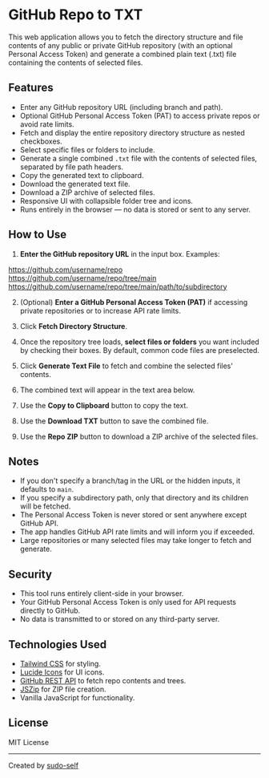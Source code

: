 # GitHub Repo to TXT

This web application allows you to fetch the directory structure and file contents of any public or private GitHub repository (with an optional Personal Access Token) and generate a combined plain text (.txt) file containing the contents of selected files.

## Features

- Enter any GitHub repository URL (including branch and path).
- Optional GitHub Personal Access Token (PAT) to access private repos or avoid rate limits.
- Fetch and display the entire repository directory structure as nested checkboxes.
- Select specific files or folders to include.
- Generate a single combined `.txt` file with the contents of selected files, separated by file path headers.
- Copy the generated text to clipboard.
- Download the generated text file.
- Download a ZIP archive of selected files.
- Responsive UI with collapsible folder tree and icons.
- Runs entirely in the browser — no data is stored or sent to any server.

## How to Use

1. **Enter the GitHub repository URL** in the input box. Examples:

https://github.com/username/repo
https://github.com/username/repo/tree/main
https://github.com/username/repo/tree/main/path/to/subdirectory


2. (Optional) **Enter a GitHub Personal Access Token (PAT)** if accessing private repositories or to increase API rate limits.

3. Click **Fetch Directory Structure**.

4. Once the repository tree loads, **select files or folders** you want included by checking their boxes. By default, common code files are preselected.

5. Click **Generate Text File** to fetch and combine the selected files' contents.

6. The combined text will appear in the text area below.

7. Use the **Copy to Clipboard** button to copy the text.

8. Use the **Download TXT** button to save the combined file.

9. Use the **Repo ZIP** button to download a ZIP archive of the selected files.

## Notes

- If you don't specify a branch/tag in the URL or the hidden inputs, it defaults to `main`.
- If you specify a subdirectory path, only that directory and its children will be fetched.
- The Personal Access Token is never stored or sent anywhere except GitHub API.
- The app handles GitHub API rate limits and will inform you if exceeded.
- Large repositories or many selected files may take longer to fetch and generate.

## Security

- This tool runs entirely client-side in your browser.
- Your GitHub Personal Access Token is only used for API requests directly to GitHub.
- No data is transmitted to or stored on any third-party server.

## Technologies Used

- [Tailwind CSS](https://tailwindcss.com/) for styling.
- [Lucide Icons](https://lucide.dev/) for UI icons.
- [GitHub REST API](https://docs.github.com/en/rest) to fetch repo contents and trees.
- [JSZip](https://stuk.github.io/jszip/) for ZIP file creation.
- Vanilla JavaScript for functionality.

## License

MIT License

---

Created by [sudo-self](https://github.com/sudo-self)
